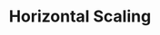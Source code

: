 ---
title: Horizontal Scaling
menu:
  docs_{{ .version }}:
    identifier: pb-horizontal-scaling
    name: Horizontal Scaling
    parent: pb-scaling
    weight: 10
menu_name: docs_{{ .version }}
---